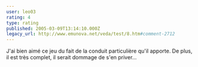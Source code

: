 ```yaml
---
user: leo03
rating: 4
type: rating
published: 2005-03-09T13:14:10.000Z
legacy_url: http://www.emunova.net/veda/test/8.htm#comment-2712
---
```

J'ai bien aimé ce jeu du fait de la conduit particulière qu'il apporte. De plus, il est très complet, il serait dommage de s'en priver...